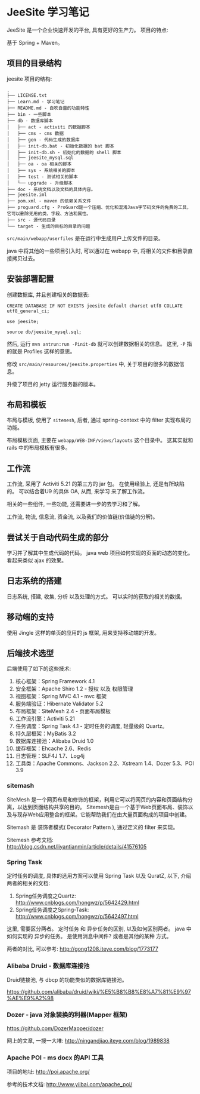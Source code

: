# JeeSite 学习笔记

JeeSite 是一个企业快速开发的平台, 具有更好的生产力。 项目的特点:

基于 Spring + Maven。

## 项目的目录结构

jeesite 项目的结构:

```
.
├── LICENSE.txt
├── Learn.md - 学习笔记
├── README.md - 自吹自雷的功能特性
├── bin - 一些脚本
├── db - 数据库脚本
│   ├── act - activiti 的数据脚本
│   ├── cms - cms 数据
│   ├── gen - 代码生成的数据库
│   ├── init-db.bat - 初始化数据的 bat 脚本
│   ├── init-db.sh - 初始化的数据的 shell 脚本
│   ├── jeesite_mysql.sql
│   ├── oa - oa 相关的脚本
│   ├── sys - 系统相关的脚本
│   ├── test - 测试相关的脚本
│   └── upgrade - 升级脚本
├── doc - 系统文档以及文档的具体内容。
├── jeesite.iml
├── pom.xml - maven 的依赖关系文件
├── proguard.cfg - ProGuard是一个压缩、优化和混淆Java字节码文件的免费的工具，它可以删除无用的类、字段、方法和属性。
├── src - 源代码目录
└── target - 生成的目标的目录的问题
```

`src/main/webapp/userfiles` 是在运行中生成用户上传文件的目录。

java 中将其他的一些项目引入时, 可以通过在 webapp 中, 将相关的文件和目录直接拷贝过去。

## 安装部署配置

创建数据库, 并且创建相关的数据表:

```
CREATE DATABASE IF NOT EXISTS jeesite default charset utf8 COLLATE utf8_general_ci;

use jeesite;

source db/jeesite_mysql.sql;
```

然后, 运行 `mvn antrun:run -Pinit-db` 就可以创建数据相关的信息。 这里, `-P` 指的就是 Profiles 这样的意思。

修改 `src/main/resources/jeesite.properties` 中, 关于项目的很多的数据信息。

升级了项目的 jetty 运行服务器的版本。

## 布局和模板

布局与模板, 使用了 `sitemesh`, 后者, 通过 spring-context 中的 filter 实现布局的功能。

布局模板页面, 主要在 `webapp/WEB-INF/views/layouts` 这个目录中。 这其实就和 rails 中的布局模板有很多。

## 工作流

工作流, 采用了 Activiti 5.21 的第三方的 jar 包。 在使用经验上, 还是有所缺陷的。 可以结合着U9 的具体 OA, 从而, 来学习
来了解工作流。

相关的一些组件, 一些功能, 还需要进一步的去学习和了解。

工作流, 物流, 信息流, 资金流, 以及我们的价值链(价值链的分解)。

## 尝试关于自动代码生成的部分

学习并了解其中生成代码的代码。 java web 项目如何实现的页面的动态的变化。 看起来类似 ajax 的效果。

## 日志系统的搭建

日志系统, 搭建, 收集, 分析 以及处理的方式。 可以实时的获取的相关的数据。

## 移动端的支持

使用 Jingle 这样的单页的应用的 js 框架, 用来支持移动端的开发。

## 后端技术选型

后端使用了如下的这些技术:

1.  核心框架：Spring Framework 4.1
1.  安全框架：Apache Shiro 1.2 - 授权 以及 权限管理
1.  视图框架：Spring MVC 4.1  - mvc 框架
1.  服务端验证：Hibernate Validator 5.2
1.  布局框架：SiteMesh 2.4 - 页面布局模板
1.  工作流引擎：Activiti 5.21
1.  任务调度：Spring Task 4.1 - 定时任务的调度, 轻量级的 Quartz。
1.  持久层框架：MyBatis 3.2
1.  数据库连接池：Alibaba Druid 1.0
1.  缓存框架：Ehcache 2.6、Redis
1.  日志管理：SLF4J 1.7、Log4j
1.  工具类：Apache Commons、Jackson 2.2、Xstream 1.4、Dozer 5.3、POI 3.9

### sitemash

SiteMesh 是一个网页布局和修饰的框架，利用它可以将网页的内容和页面结构分离，以达到页面结构共享的目的。
Sitemesh是由一个基于Web页面布局、装饰以及与现存Web应用整合的框架。它能帮助我们在由大量页面构成的项目中创建。

Sitemash 是 装饰者模式( Decorator Pattern ), 通过定义的 filter 来实现。

Sitemesh 参考文档: http://blog.csdn.net/liyantianmin/article/details/41576105


### Spring Task

定时任务的调度, 具体的选用方案可以使用 Spring Task 以及 QuratZ, 以下, 介绍两者的相关的文档:

1. Spring任务调度之Quartz:  http://www.cnblogs.com/hongwz/p/5642429.html
2. Spring任务调度之Spring-Task: http://www.cnblogs.com/hongwz/p/5642497.html

这里, 需要区分两者。 定时任务 和 异步任务的区别, 以及如何区别两者。 java 中如何实现的 异步的任务。 是使用消息中间件? 或者是其他的某种
方式。

两者的对比, 可以参考: http://gong1208.iteye.com/blog/1773177

### Alibaba Druid - 数据库连接池

Druid链接池,  与 dbcp 的功能类似的数据库链接池。

https://github.com/alibaba/druid/wiki/%E5%B8%B8%E8%A7%81%E9%97%AE%E9%A2%98

### Dozer - java 对象装换的利器(Mapper 框架)

https://github.com/DozerMapper/dozer

网上的文章, 一搜一大堆: http://ningandjiao.iteye.com/blog/1989838

### Apache POI - ms docx 的API 工具

项目的地址: http://poi.apache.org/

参考的技术文档: http://www.yiibai.com/apache_poi/